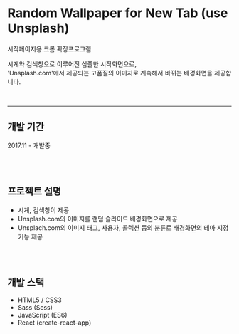 # Random Wallpaper for New Tab (use Unsplash)

시작페이지용 크롬 확장프로그램

시계와 검색창으로 이루어진 심플한 시작화면으로,  
'Unsplash.com'에서 제공되는 고품질의 이미지로 계속해서 바뀌는 배경화면을 제공합니다.

<br/>

---

## 개발 기간

2017.11 - 개발중

<br/>
<br/>

## 프로젝트 설명

- 시계, 검색창이 제공
- Unsplash.com의 이미지를 랜덤 슬라이드 배경화면으로 제공
- Unsplach.com의 이미지 태그, 사용자, 콜렉션 등의 분류로 배경화면의 테마 지정 기능 제공

<br/>
<br/>

## 개발 스택

- HTML5 / CSS3
- Sass (Scss)
- JavaScript (ES6)
- React (create-react-app)